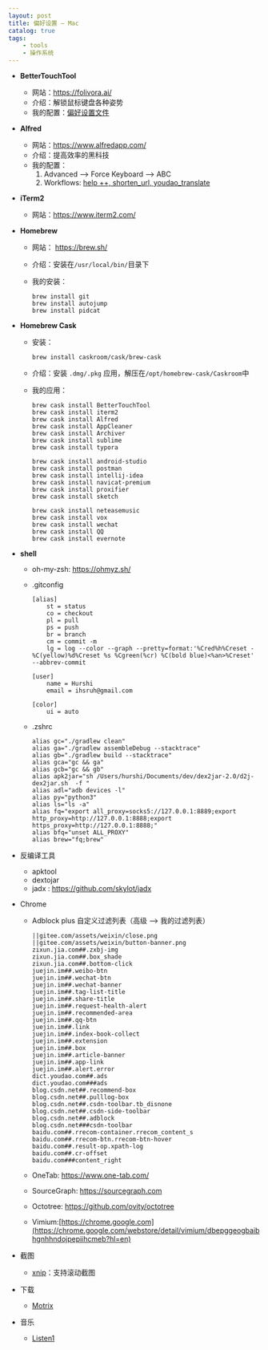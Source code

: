```yaml
---
layout: post
title: 偏好设置 — Mac
catalog: true
tags:
    - tools
    - 操作系统
---
```



* **BetterTouchTool**

  * 网站：https://folivora.ai/
  * 介绍：解锁鼠标键盘各种姿势
  * 我的配置：[偏好设置文件](/assets/bettertouchtool_20181224.json ':ignore')

* **Alfred**
  * 网站：https://www.alfredapp.com/
  * 介绍：提高效率的黑科技
  * 我的配置：
    1. Advanced --> Force Keyboard --> ABC
    2. Workflows: [help ++, shorten_url, youdao_translate](https://github.com/hurshi/AlfredWorkflow)

* **iTerm2**

  * 网站：https://www.iterm2.com/

* **Homebrew**

  * 网站： https://brew.sh/

  * 介绍：安装在`/usr/local/bin/`目录下

  * 我的安装：

    ```
    brew install git
    brew install autojump
    brew install pidcat
    ```

* **Homebrew Cask**
  * 安装：

    ```shell
    brew install caskroom/cask/brew-cask
    ```
    
  * 介绍：安装 `.dmg/.pkg` 应用，解压在`/opt/homebrew-cask/Caskroom`中

  * 我的应用：

    ```shell
    brew cask install BetterTouchTool
    brew cask install iterm2
    brew cask install Alfred
    brew cask install AppCleaner
    brew cask install Archiver
    brew cask install sublime
    brew cask install typora
    
    brew cask install android-studio
    brew cask install postman
    brew cask install intellij-idea
    brew cask install navicat-premium
    brew cask install proxifier
    brew cask install sketch
    
    brew cask install neteasemusic
    brew cask install vox
    brew cask install wechat
    brew cask install QQ
    brew cask install evernote
    ```

* **shell**

  * oh-my-zsh: https://ohmyz.sh/

  * .gitconfig

    ```
    [alias]
        st = status
        co = checkout
        pl = pull
        ps = push
        br = branch
        cm = commit -m
        lg = log --color --graph --pretty=format:'%Cred%h%Creset -%C(yellow)%d%Creset %s %Cgreen(%cr) %C(bold blue)<%an>%Creset' --abbrev-commit
    
    [user]
        name = Hurshi
        email = ihsruh@gmail.com
    
    [color]
    	ui = auto
    
    ```

  * .zshrc

    ```
    alias gc="./gradlew clean"
    alias ga="./gradlew assembleDebug --stacktrace"
    alias gb="./gradlew build --stacktrace"
    alias gca="gc && ga"
    alias gcb="gc && gb"
    alias apk2jar="sh /Users/hurshi/Documents/dev/dex2jar-2.0/d2j-dex2jar.sh  -f "
    alias adl="adb devices -l"
    alias py="python3"
    alias ls="ls -a"
    alias fq="export all_proxy=socks5://127.0.0.1:8889;export http_proxy=http://127.0.0.1:8888;export https_proxy=http://127.0.0.1:8888;"
    alias bfq="unset ALL_PROXY"
    alias brew="fq;brew"
    ```

* 反编译工具
  * apktool
  * dextojar
  * jadx : https://github.com/skylot/jadx

* Chrome

  * Adblock plus 自定义过滤列表（高级 --> 我的过滤列表）

    ```
    ||gitee.com/assets/weixin/close.png
    ||gitee.com/assets/weixin/button-banner.png
    zixun.jia.com##.zxbj-img
    zixun.jia.com##.box_shade
    zixun.jia.com##.bottom-click
    juejin.im##.weibo-btn
    juejin.im##.wechat-btn
    juejin.im##.wechat-banner
    juejin.im##.tag-list-title
    juejin.im##.share-title
    juejin.im##.request-health-alert
    juejin.im##.recommended-area
    juejin.im##.qq-btn
    juejin.im##.link
    juejin.im##.index-book-collect
    juejin.im##.extension
    juejin.im##.box
    juejin.im##.article-banner
    juejin.im##.app-link
    juejin.im##.alert.error
    dict.youdao.com##.ads
    dict.youdao.com###ads
    blog.csdn.net##.recommend-box
    blog.csdn.net##.pulllog-box
    blog.csdn.net##.csdn-toolbar.tb_disnone
    blog.csdn.net##.csdn-side-toolbar
    blog.csdn.net##.adblock
    blog.csdn.net###csdn-toolbar
    baidu.com##.rrecom-container.rrecom_content_s
    baidu.com##.rrecom-btn.rrecom-btn-hover
    baidu.com##.result-op.xpath-log
    baidu.com##.cr-offset
    baidu.com###content_right
    ```

  * OneTab: https://www.one-tab.com/

  * SourceGraph: https://sourcegraph.com

  * Octotree: https://github.com/ovity/octotree

  * Vimium:[https://chrome.google.com](https://chrome.google.com/webstore/detail/vimium/dbepggeogbaibhgnhhndojpepiihcmeb?hl=en)

* 截图

  * [xnip](https://xnipapp.com/)：支持滚动截图

* 下载

  * [Motrix](https://github.com/agalwood/Motrix)

* 音乐

  * [Listen1](https://github.com/listen1/listen1)

    
